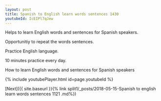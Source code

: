 ```yaml
---
layout: post
title: Spanish to English learn words sentences 1430 
youtubeId: IcEIPl7qJew
---
```

 
 
Helps to learn English words and sentences for Spanish speakers.

Opportunitiy to repeat the words sentences. 

Practice English language. 
 
10 minutes practice every day. 
 
How to learn English words and sentences for Spanish speakers 
 
{% include youtubePlayer.html id=page.youtubeId %}
 
 
[Next]({{ site.baseurl }}{% link  split1/_posts/2018-05-15-Spanish to english learn words sentences 1121 .md%})
 
